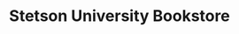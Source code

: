 ---
title: "Stetson University Bookstore"
url: /deland/stetson-university-bookstore/
shop: books
---